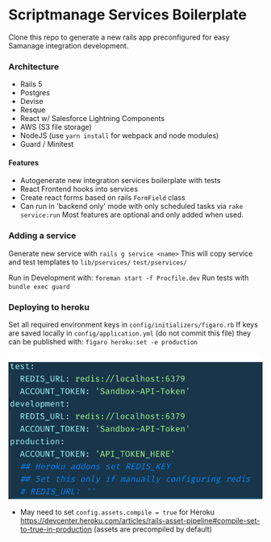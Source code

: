 # Scriptmanage Services Boilerplate

Clone this repo to generate a new rails app preconfigured for easy Samanage integration development.


### Architecture

- Rails 5
- Postgres
- Devise
- Resque
- React w/ Salesforce Lightning Components
- AWS (S3 file storage)
- NodeJS (use `yarn install` for webpack and node modules)
- Guard / Minitest
 
 
 #### Features
* Autogenerate new integration services boilerplate with tests
* React Frontend hooks into services
* Create react forms based on rails `FormField` class
* Can run in 'backend only' mode with only scheduled tasks via `rake service:run`
Most features are optional and only added when used.



### Adding a service

Generate new service with `rails g service <name>`
This will copy service and test templates to `lib/pservices/` `test/pservices/`


Run in Development with: `foreman start -f Procfile.dev`
Run tests with `bundle exec guard`


### Deploying to heroku

Set all required environment keys in `config/initializers/figaro.rb`
If keys are saved locally in `config/application.yml` (do not commit this file) they can be published with: `figaro heroku:set -e production`

![config/application.yml](./application_yaml.png)

* May need to set `config.assets.compile = true` for Heroku https://devcenter.heroku.com/articles/rails-asset-pipeline#compile-set-to-true-in-production (assets are precompiled by default)
